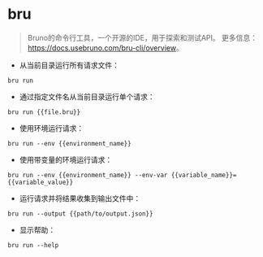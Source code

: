 # bru

> Bruno的命令行工具，一个开源的IDE，用于探索和测试API。
> 更多信息：<https://docs.usebruno.com/bru-cli/overview>。

- 从当前目录运行所有请求文件：

`bru run`

- 通过指定文件名从当前目录运行单个请求：

`bru run {{file.bru}}`

- 使用环境运行请求：

`bru run --env {{environment_name}}`

- 使用带变量的环境运行请求：

`bru run --env {{environment_name}} --env-var {{variable_name}}={{variable_value}}`

- 运行请求并将结果收集到输出文件中：

`bru run --output {{path/to/output.json}}`

- 显示帮助：

`bru run --help`